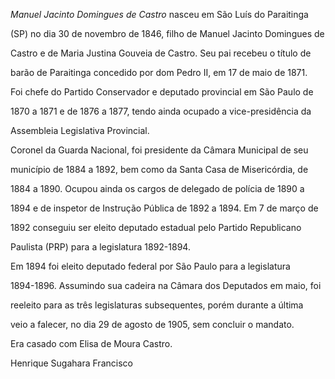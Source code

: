 

*Manuel Jacinto Domingues de Castro* nasceu em São Luís do Paraitinga

(SP) no dia 30 de novembro de 1846, filho de Manuel Jacinto Domingues de

Castro e de Maria Justina Gouveia de Castro. Seu pai recebeu o título de

barão de Paraitinga concedido por dom Pedro II, em 17 de maio de 1871.

Foi chefe do Partido Conservador e deputado provincial em São Paulo de

1870 a 1871 e de 1876 a 1877, tendo ainda ocupado a vice-presidência da

Assembleia Legislativa Provincial.



Coronel da Guarda Nacional, foi presidente da Câmara Municipal de seu

município de 1884 a 1892, bem como da Santa Casa de Misericórdia, de

1884 a 1890. Ocupou ainda os cargos de delegado de polícia de 1890 a

1894 e de inspetor de Instrução Pública de 1892 a 1894. Em 7 de março de

1892 conseguiu ser eleito deputado estadual pelo Partido Republicano

Paulista (PRP) para a legislatura 1892-1894.



Em 1894 foi eleito deputado federal por São Paulo para a legislatura

1894-1896. Assumindo sua cadeira na Câmara dos Deputados em maio, foi

reeleito para as três legislaturas subsequentes, porém durante a última

veio a falecer, no dia 29 de agosto de 1905, sem concluir o mandato.



Era casado com Elisa de Moura Castro.



Henrique Sugahara Francisco



